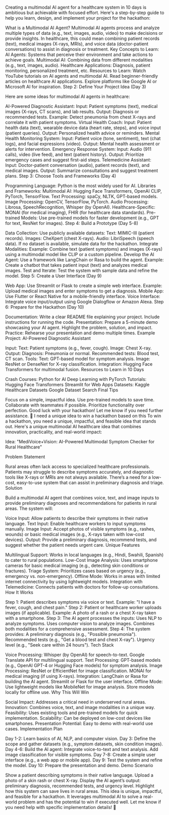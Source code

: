 Creating a multimodal AI agent for a healthcare system in 10 days is ambitious but achievable with focused effort. Here's a step-by-step guide to help you learn, design, and implement your project for the hackathon:

What is a Multimodal AI Agent?
Multimodal AI agents process and analyze multiple types of data (e.g., text, images, audio, video) to make decisions or provide insights.
In healthcare, this could mean combining patient records (text), medical images (X-rays, MRIs), and voice data (doctor-patient conversations) to assist in diagnosis or treatment.
Key Concepts to Learn:
AI Agents: Systems that perceive their environment and take actions to achieve goals.
Multimodal AI: Combining data from different modalities (e.g., text, images, audio).
Healthcare Applications: Diagnosis, patient monitoring, personalized treatment, etc.
Resources to Learn:
Watch YouTube tutorials on AI agents and multimodal AI.
Read beginner-friendly articles on healthcare AI applications.
Explore platforms like Google AI or Microsoft AI for inspiration.
Step 2: Define Your Project Idea (Day 3)

Here are some ideas for multimodal AI agents in healthcare:

AI-Powered Diagnostic Assistant:
Input: Patient symptoms (text), medical images (X-rays, CT scans), and lab results.
Output: Diagnosis or recommended tests.
Example: Detect pneumonia from chest X-rays and correlate it with patient symptoms.
Virtual Health Coach:
Input: Patient health data (text), wearable device data (heart rate, steps), and voice input (patient queries).
Output: Personalized health advice or reminders.
Mental Health Monitoring System:
Input: Patient voice (tone, sentiment), text (chat logs), and facial expressions (video).
Output: Mental health assessment or alerts for intervention.
Emergency Response System:
Input: Audio (911 calls), video (live feed), and text (patient history).
Output: Prioritize emergency cases and suggest first-aid steps.
Telemedicine Assistant:
Input: Doctor-patient conversation (audio), patient records (text), and medical images.
Output: Summarize consultations and suggest treatment plans.
Step 3: Choose Tools and Frameworks (Day 4)

Programming Language: Python is the most widely used for AI.
Libraries and Frameworks:
Multimodal AI: Hugging Face Transformers, OpenAI CLIP, PyTorch, TensorFlow.
Text Processing: spaCy, NLTK, GPT-based models.
Image Processing: OpenCV, TensorFlow, PyTorch.
Audio Processing: Librosa, SpeechRecognition, Whisper (by OpenAI).
Healthcare-Specific: MONAI (for medical imaging), FHIR (for healthcare data standards).
Pre-trained Models:
Use pre-trained models for faster development (e.g., GPT for text, ResNet for images).
Step 4: Build a Prototype (Day 5-8)

Data Collection:
Use publicly available datasets:
Text: MIMIC-III (patient records).
Images: CheXpert (chest X-rays).
Audio: LibriSpeech (speech data).
If no dataset is available, simulate data for the hackathon.
Integrate Modalities:
Example: Combine text (patient symptoms) and images (X-rays) using a multimodal model like CLIP or a custom pipeline.
Develop the AI Agent:
Use a framework like LangChain or Rasa to build the agent.
Example: Create a chatbot that takes patient input (text) and analyzes medical images.
Test and Iterate:
Test the system with sample data and refine the model.
Step 5: Create a User Interface (Day 9)

Web App:
Use Streamlit or Flask to create a simple web interface.
Example: Upload medical images and enter symptoms to get a diagnosis.
Mobile App:
Use Flutter or React Native for a mobile-friendly interface.
Voice Interface:
Integrate voice input/output using Google Dialogflow or Amazon Alexa.
Step 6: Prepare for the Hackathon (Day 10)

Documentation:
Write a clear README file explaining your project.
Include instructions for running the code.
Presentation:
Prepare a 5-minute demo showcasing your AI agent.
Highlight the problem, solution, and impact.
Practice:
Rehearse your presentation and demo multiple times.
Example Project: AI-Powered Diagnostic Assistant

Input:
Text: Patient symptoms (e.g., fever, cough).
Image: Chest X-ray.
Output:
Diagnosis: Pneumonia or normal.
Recommended tests: Blood test, CT scan.
Tools:
Text: GPT-based model for symptom analysis.
Image: ResNet or DenseNet for X-ray classification.
Integration: Hugging Face Transformers for multimodal fusion.
Resources to Learn in 10 Days

Crash Courses:
Python for AI
Deep Learning with PyTorch
Tutorials:
Hugging Face Transformers
Streamlit for Web Apps
Datasets:
Kaggle Healthcare Datasets
Google Dataset Search
Final Tips

Focus on a simple, impactful idea.
Use pre-trained models to save time.
Collaborate with teammates if possible.
Prioritize functionality over perfection.
Good luck with your hackathon! Let me know if you need further assistance. 🚀
I need a unique idea to win a hackathon based on this
To win a hackathon, you need a unique, impactful, and feasible idea that stands out. Here's a unique multimodal AI healthcare idea that combines innovation, practicality, and real-world impact:

Idea: "MediVoice+Vision: AI-Powered Multimodal Symptom Checker for Rural Healthcare"

Problem Statement

Rural areas often lack access to specialized healthcare professionals.
Patients may struggle to describe symptoms accurately, and diagnostic tools like X-rays or MRIs are not always available.
There’s a need for a low-cost, easy-to-use system that can assist in preliminary diagnosis and triage.
Solution

Build a multimodal AI agent that combines voice, text, and image inputs to provide preliminary diagnoses and recommendations for patients in rural areas. The system will:

Voice Input: Allow patients to describe their symptoms in their native language.
Text Input: Enable healthcare workers to input symptoms manually.
Image Input: Accept photos of visible symptoms (e.g., rashes, wounds) or basic medical images (e.g., X-rays taken with low-cost devices).
Output: Provide a preliminary diagnosis, recommend tests, and suggest whether the patient needs urgent care.
Unique Features

Multilingual Support: Works in local languages (e.g., Hindi, Swahili, Spanish) to cater to rural populations.
Low-Cost Image Analysis: Uses smartphone cameras for basic medical imaging (e.g., detecting skin conditions or fractures).
Triage System: Prioritizes cases based on urgency (e.g., emergency vs. non-emergency).
Offline Mode: Works in areas with limited internet connectivity by using lightweight models.
Integration with Telemedicine: Connects patients with doctors for follow-up consultations.
How It Works

Step 1: Patient describes symptoms via voice or text.
Example: "I have a fever, cough, and chest pain."
Step 2: Patient or healthcare worker uploads images (if applicable).
Example: A photo of a rash or a chest X-ray taken with a smartphone.
Step 3: The AI agent processes the inputs:
Uses NLP to analyze symptoms.
Uses computer vision to analyze images.
Combines both modalities for a comprehensive assessment.
Step 4: The system provides:
A preliminary diagnosis (e.g., "Possible pneumonia").
Recommended tests (e.g., "Get a blood test and chest X-ray").
Urgency level (e.g., "Seek care within 24 hours").
Tech Stack

Voice Processing:
Whisper (by OpenAI) for speech-to-text.
Google Translate API for multilingual support.
Text Processing:
GPT-based models (e.g., OpenAI GPT-4 or Hugging Face models) for symptom analysis.
Image Processing:
ResNet or EfficientNet for image classification.
MONAI for medical imaging (if using X-rays).
Integration:
LangChain or Rasa for building the AI agent.
Streamlit or Flask for the user interface.
Offline Mode:
Use lightweight models like MobileNet for image analysis.
Store models locally for offline use.
Why This Will Win

Social Impact: Addresses a critical need in underserved rural areas.
Innovation: Combines voice, text, and image modalities in a unique way.
Feasibility: Uses existing tools and pre-trained models for quick implementation.
Scalability: Can be deployed on low-cost devices like smartphones.
Presentation Potential: Easy to demo with real-world use cases.
Implementation Plan

Day 1-2: Learn basics of AI, NLP, and computer vision.
Day 3: Define the scope and gather datasets (e.g., symptom datasets, skin condition images).
Day 4-6: Build the AI agent:
Integrate voice-to-text and text analysis.
Add image classification for visible symptoms.
Day 7-8: Create a simple user interface (e.g., a web app or mobile app).
Day 9: Test the system and refine the model.
Day 10: Prepare the presentation and demo.
Demo Scenario

Show a patient describing symptoms in their native language.
Upload a photo of a skin rash or chest X-ray.
Display the AI agent’s output: preliminary diagnosis, recommended tests, and urgency level.
Highlight how this system can save lives in rural areas.
This idea is unique, impactful, and feasible for a hackathon. It leverages multimodal AI to solve a real-world problem and has the potential to win if executed well. Let me know if you need help with specific implementation details! 🚀
